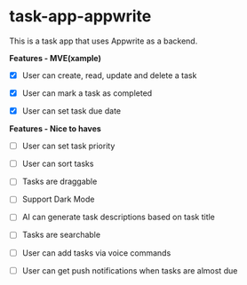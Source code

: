 # task-app-appwrite

This is a task app that uses Appwrite as a backend.

**Features - MVE(xample)**

- [x] User can create, read, update and delete a task

- [x] User can mark a task as completed

- [x] User can set task due date

**Features - Nice to haves**

- [ ] User can set task priority

- [ ] User can sort tasks

- [ ] Tasks are draggable

- [ ] Support Dark Mode

- [ ] AI can generate task descriptions based on task title

- [ ] Tasks are searchable

- [ ] User can add tasks via voice commands

- [ ] User can get push notifications when tasks are almost due
